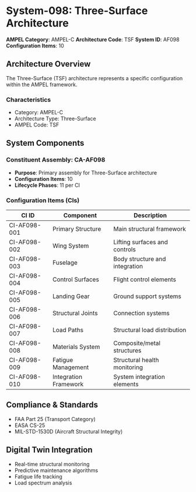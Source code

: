 # System-098: Three-Surface Architecture

**AMPEL Category**: AMPEL-C
**Architecture Code**: TSF
**System ID**: AF098
**Configuration Items**: 10

## Architecture Overview

The Three-Surface (TSF) architecture represents a specific configuration within the AMPEL framework.

### Characteristics
- Category: AMPEL-C
- Architecture Type: Three-Surface
- AMPEL Code: TSF

## System Components

### Constituent Assembly: CA-AF098
- **Purpose**: Primary assembly for Three-Surface architecture
- **Configuration Items**: 10
- **Lifecycle Phases**: 11 per CI

### Configuration Items (CIs)

| CI ID | Component | Description |
|-------|-----------|-------------|
| CI-AF098-001 | Primary Structure | Main structural framework |
| CI-AF098-002 | Wing System | Lifting surfaces and controls |
| CI-AF098-003 | Fuselage | Body structure and integration |
| CI-AF098-004 | Control Surfaces | Flight control elements |
| CI-AF098-005 | Landing Gear | Ground support systems |
| CI-AF098-006 | Structural Joints | Connection systems |
| CI-AF098-007 | Load Paths | Structural load distribution |
| CI-AF098-008 | Materials System | Composite/metal structures |
| CI-AF098-009 | Fatigue Management | Structural health monitoring |
| CI-AF098-010 | Integration Framework | System integration elements |

## Compliance & Standards
- FAA Part 25 (Transport Category)
- EASA CS-25
- MIL-STD-1530D (Aircraft Structural Integrity)

## Digital Twin Integration
- Real-time structural monitoring
- Predictive maintenance algorithms
- Fatigue life tracking
- Load spectrum analysis
